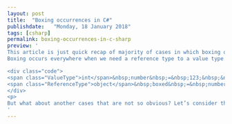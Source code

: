 ```yaml
---
layout: post
title:  "Boxing occurrences in C#"
publishdate:   "Monday, 18 January 2018"
tags: [csharp]
permalink: boxing-occurrences-in-c-sharp
preview: '
This article is just quick recap of majority of cases in which boxing occurs in C# 6.0 or higher.
Boxing occurs everywhere when we need a reference type to a value type. Here is the most popular example:

<div class="code">
<span class="ValueType">int</span>&nbsp;number&nbsp;=&nbsp;123;&nbsp;&nbsp;<br />
<span class="ReferenceType">object</span>&nbsp;boxed&nbsp;=&nbsp;number;
</div>
<p>
But what about another cases that are not so obvious? Let’s consider them.</p>
'
---
```


